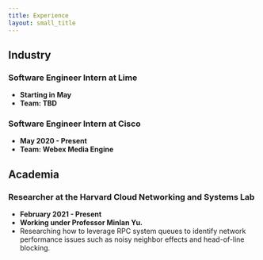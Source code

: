 ```yaml
---
title: Experience
layout: small_title
---
```


## Industry

### Software Engineer Intern at Lime
- **Starting in May**
- **Team: TBD**

### Software Engineer Intern at Cisco
- **May 2020 - Present**
- **Team: Webex Media Engine**

## Academia
### Researcher at the Harvard Cloud Networking and Systems Lab
- **February 2021 - Present**
- **Working under Professor Minlan Yu.**
- Researching how to leverage RPC system queues to identify network performance issues such as noisy neighbor effects and head-of-line blocking.
